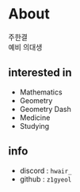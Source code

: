 # About
주한결<br>
예비 의대생

## interested in
+ Mathematics
+ Geometry
+ Geometry Dash
+ Medicine
+ Studying

## info
+ discord : `hwair_`
+ github : `z1gyeol`
